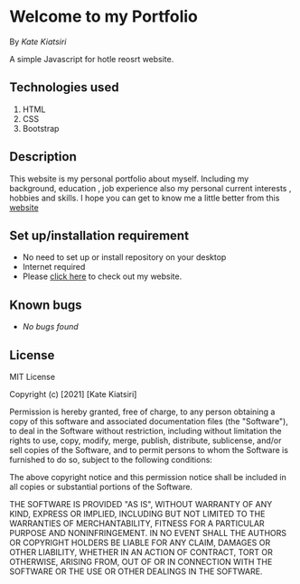 # Welcome to my Portfolio

By _Kate Kiatsiri_

A simple Javascript for hotle reosrt website.

## Technologies used
  1. HTML
  2. CSS
  3. Bootstrap

## Description
This website is my personal portfolio about myself. Including my background, education , job experience also my personal current interests , hobbies and skills. I hope you can get to know me a little better from this [website](https://github.com/keidsiri)

## Set up/installation requirement
* No need to set up or install repository on your desktop 
* Internet required
* Please [click here](https://github.com/keidsiri/Portfolio/blob/main/index.html) to check out my website. 


## Known bugs
* _No bugs found_

## License
MIT License

Copyright (c) [2021] [Kate Kiatsiri]

Permission is hereby granted, free of charge, to any person obtaining a copy
of this software and associated documentation files (the "Software"), to deal
in the Software without restriction, including without limitation the rights
to use, copy, modify, merge, publish, distribute, sublicense, and/or sell
copies of the Software, and to permit persons to whom the Software is
furnished to do so, subject to the following conditions:

The above copyright notice and this permission notice shall be included in all
copies or substantial portions of the Software.

THE SOFTWARE IS PROVIDED "AS IS", WITHOUT WARRANTY OF ANY KIND, EXPRESS OR
IMPLIED, INCLUDING BUT NOT LIMITED TO THE WARRANTIES OF MERCHANTABILITY,
FITNESS FOR A PARTICULAR PURPOSE AND NONINFRINGEMENT. IN NO EVENT SHALL THE
AUTHORS OR COPYRIGHT HOLDERS BE LIABLE FOR ANY CLAIM, DAMAGES OR OTHER
LIABILITY, WHETHER IN AN ACTION OF CONTRACT, TORT OR OTHERWISE, ARISING FROM,
OUT OF OR IN CONNECTION WITH THE SOFTWARE OR THE USE OR OTHER DEALINGS IN THE
SOFTWARE.